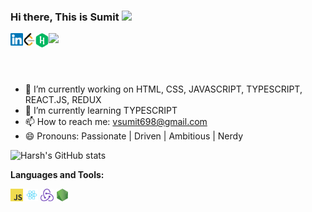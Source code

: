 ### Hi there, This is Sumit <img src="https://media.giphy.com/media/hvRJCLFzcasrR4ia7z/giphy.gif" width="25px">

<a href="https://www.linkedin.com/in/sumitfrontend/">
  <img align="left" alt="Sumit Verma | Linkedin" width="20px" src="https://raw.githubusercontent.com/vsumit698/vsumit698/main/assets/linkedin.svg" />
</a>
<a href="https://leetcode.com/vsumit698/">
  <img align="left" alt="Sumit Verma | Leetcode" width="20px" src="https://raw.githubusercontent.com/vsumit698/vsumit698/main/assets/leetcode.svg" />
</a>
<a href="https://www.hackerrank.com/vsumit698">
  <img align="left" alt="Sumit Verma | Hackerrank" width="21px" src="https://raw.githubusercontent.com/vsumit698/vsumit698/main/assets/hackerrank.svg" />
</a>

![](https://komarev.com/ghpvc/?username=vsumit698&style=flat-square)

<br />
<br />

- 🔭 I’m currently working on HTML, CSS, JAVASCRIPT, TYPESCRIPT, REACT.JS, REDUX
- 🌱 I’m currently learning TYPESCRIPT
- 📫 How to reach me: [vsumit698@gmail.com](mailto:vsumit698@gmail.com)
- 😄 Pronouns: Passionate | Driven | Ambitious | Nerdy


![Harsh's GitHub stats](https://github-readme-stats.vercel.app/api?username=vsumit698&show_icons=true&theme=dracula)



**Languages and Tools:**  

<code><img height="20" src="https://raw.githubusercontent.com/github/explore/80688e429a7d4ef2fca1e82350fe8e3517d3494d/topics/javascript/javascript.png"></code>
<code><img height="20" src="https://raw.githubusercontent.com/github/explore/80688e429a7d4ef2fca1e82350fe8e3517d3494d/topics/react/react.png"></code>
<code><img height="20" src="https://raw.githubusercontent.com/vsumit698/vsumit698/main/assets/redux.svg"></code>
<code><img height="20" src="https://raw.githubusercontent.com/github/explore/80688e429a7d4ef2fca1e82350fe8e3517d3494d/topics/nodejs/nodejs.png"></code>

